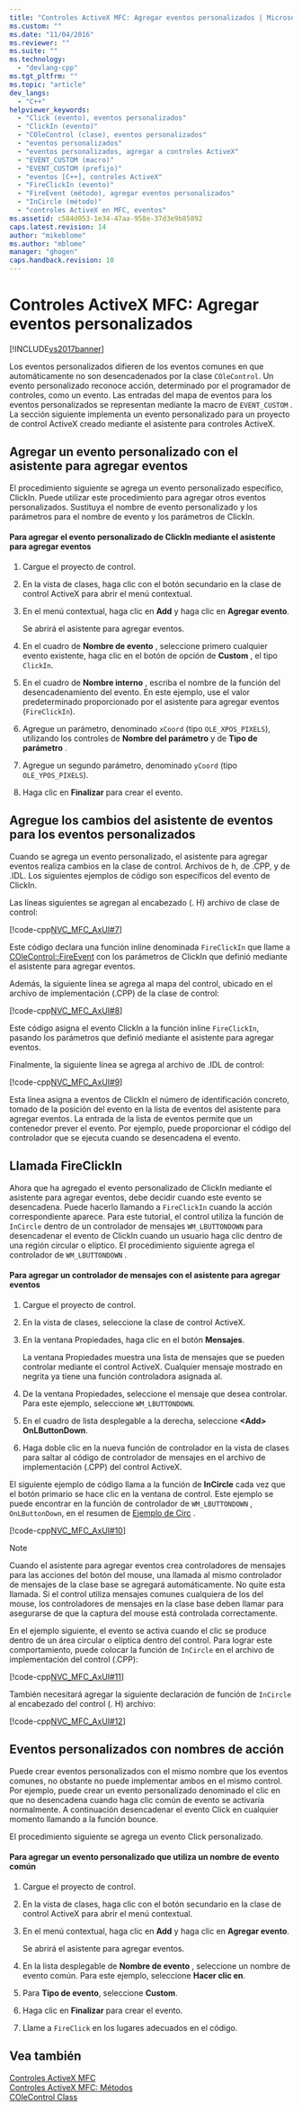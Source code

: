 ```yaml
---
title: "Controles ActiveX MFC: Agregar eventos personalizados | Microsoft Docs"
ms.custom: ""
ms.date: "11/04/2016"
ms.reviewer: ""
ms.suite: ""
ms.technology: 
  - "devlang-cpp"
ms.tgt_pltfrm: ""
ms.topic: "article"
dev_langs: 
  - "C++"
helpviewer_keywords: 
  - "Click (evento), eventos personalizados"
  - "ClickIn (evento)"
  - "COleControl (clase), eventos personalizados"
  - "eventos personalizados"
  - "eventos personalizados, agregar a controles ActiveX"
  - "EVENT_CUSTOM (macro)"
  - "EVENT_CUSTOM (prefijo)"
  - "eventos [C++], controles ActiveX"
  - "FireClickIn (evento)"
  - "FireEvent (método), agregar eventos personalizados"
  - "InCircle (método)"
  - "controles ActiveX en MFC, eventos"
ms.assetid: c584d053-1e34-47aa-958e-37d3e9b85892
caps.latest.revision: 14
author: "mikeblome"
ms.author: "mblome"
manager: "ghogen"
caps.handback.revision: 10
---
```

# Controles ActiveX MFC: Agregar eventos personalizados
[!INCLUDE[vs2017banner](../assembler/inline/includes/vs2017banner.md)]

Los eventos personalizados difieren de los eventos comunes en que automáticamente no son desencadenados por la clase `COleControl`.  Un evento personalizado reconoce acción, determinado por el programador de controles, como un evento.  Las entradas del mapa de eventos para los eventos personalizados se representan mediante la macro de `EVENT_CUSTOM` .  La sección siguiente implementa un evento personalizado para un proyecto de control ActiveX creado mediante el asistente para controles ActiveX.  
  
##  <a name="_core_adding_a_custom_event_with_classwizard"></a> Agregar un evento personalizado con el asistente para agregar eventos  
 El procedimiento siguiente se agrega un evento personalizado específico, ClickIn.  Puede utilizar este procedimiento para agregar otros eventos personalizados.  Sustituya el nombre de evento personalizado y los parámetros para el nombre de evento y los parámetros de ClickIn.  
  
#### Para agregar el evento personalizado de ClickIn mediante el asistente para agregar eventos  
  
1.  Cargue el proyecto de control.  
  
2.  En la vista de clases, haga clic con el botón secundario en la clase de control ActiveX para abrir el menú contextual.  
  
3.  En el menú contextual, haga clic en **Add** y haga clic en **Agregar evento**.  
  
     Se abrirá el asistente para agregar eventos.  
  
4.  En el cuadro de **Nombre de evento** , seleccione primero cualquier evento existente, haga clic en el botón de opción de **Custom** , el tipo `ClickIn`.  
  
5.  En el cuadro de **Nombre interno** , escriba el nombre de la función del desencadenamiento del evento.  En este ejemplo, use el valor predeterminado proporcionado por el asistente para agregar eventos \(`FireClickIn`\).  
  
6.  Agregue un parámetro, denominado `xCoord` \(tipo `OLE_XPOS_PIXELS`\), utilizando los controles de **Nombre del parámetro** y de **Tipo de parámetro** .  
  
7.  Agregue un segundo parámetro, denominado `yCoord` \(tipo `OLE_YPOS_PIXELS`\).  
  
8.  Haga clic en **Finalizar** para crear el evento.  
  
##  <a name="_core_classwizard_changes_for_custom_events"></a> Agregue los cambios del asistente de eventos para los eventos personalizados  
 Cuando se agrega un evento personalizado, el asistente para agregar eventos realiza cambios en la clase de control. Archivos de h, de .CPP, y de .IDL.  Los siguientes ejemplos de código son específicos del evento de ClickIn.  
  
 Las líneas siguientes se agregan al encabezado \(. H\) archivo de clase de control:  
  
 [!code-cpp[NVC_MFC_AxUI#7](../mfc/codesnippet/CPP/mfc-activex-controls-adding-custom-events_1.h)]  
  
 Este código declara una función inline denominada `FireClickIn` que llame a [COleControl::FireEvent](../Topic/COleControl::FireEvent.md) con los parámetros de ClickIn que definió mediante el asistente para agregar eventos.  
  
 Además, la siguiente línea se agrega al mapa del control, ubicado en el archivo de implementación \(.CPP\) de la clase de control:  
  
 [!code-cpp[NVC_MFC_AxUI#8](../mfc/codesnippet/CPP/mfc-activex-controls-adding-custom-events_2.cpp)]  
  
 Este código asigna el evento ClickIn a la función inline `FireClickIn`, pasando los parámetros que definió mediante el asistente para agregar eventos.  
  
 Finalmente, la siguiente línea se agrega al archivo de .IDL de control:  
  
 [!code-cpp[NVC_MFC_AxUI#9](../mfc/codesnippet/CPP/mfc-activex-controls-adding-custom-events_3.idl)]  
  
 Esta línea asigna a eventos de ClickIn el número de identificación concreto, tomado de la posición del evento en la lista de eventos del asistente para agregar eventos.  La entrada de la lista de eventos permite que un contenedor prever el evento.  Por ejemplo, puede proporcionar el código del controlador que se ejecuta cuando se desencadena el evento.  
  
##  <a name="_core_calling_fireclickin"></a> Llamada FireClickIn  
 Ahora que ha agregado el evento personalizado de ClickIn mediante el asistente para agregar eventos, debe decidir cuando este evento se desencadena.  Puede hacerlo llamando a `FireClickIn` cuando la acción correspondiente aparece.  Para este tutorial, el control utiliza la función de `InCircle` dentro de un controlador de mensajes `WM_LBUTTONDOWN` para desencadenar el evento de ClickIn cuando un usuario haga clic dentro de una región circular o elíptico.  El procedimiento siguiente agrega el controlador de `WM_LBUTTONDOWN` .  
  
#### Para agregar un controlador de mensajes con el asistente para agregar eventos  
  
1.  Cargue el proyecto de control.  
  
2.  En la vista de clases, seleccione la clase de control ActiveX.  
  
3.  En la ventana Propiedades, haga clic en el botón **Mensajes**.  
  
     La ventana Propiedades muestra una lista de mensajes que se pueden controlar mediante el control ActiveX.  Cualquier mensaje mostrado en negrita ya tiene una función controladora asignada al.  
  
4.  De la ventana Propiedades, seleccione el mensaje que desea controlar.  Para este ejemplo, seleccione `WM_LBUTTONDOWN`.  
  
5.  En el cuadro de lista desplegable a la derecha, seleccione **\<Add\> OnLButtonDown**.  
  
6.  Haga doble clic en la nueva función de controlador en la vista de clases para saltar al código de controlador de mensajes en el archivo de implementación \(.CPP\) del control ActiveX.  
  
 El siguiente ejemplo de código llama a la función de **InCircle** cada vez que el botón primario se hace clic en la ventana de control.  Este ejemplo se puede encontrar en la función de controlador de `WM_LBUTTONDOWN` , `OnLButtonDown`, en el resumen de [Ejemplo de Circ](../top/visual-cpp-samples.md) .  
  
 [!code-cpp[NVC_MFC_AxUI#10](../mfc/codesnippet/CPP/mfc-activex-controls-adding-custom-events_4.cpp)]  
  
> [!NOTE]
>  Cuando el asistente para agregar eventos crea controladores de mensajes para las acciones del botón del mouse, una llamada al mismo controlador de mensajes de la clase base se agregará automáticamente.  No quite esta llamada.  Si el control utiliza mensajes comunes cualquiera de los del mouse, los controladores de mensajes en la clase base deben llamar para asegurarse de que la captura del mouse está controlada correctamente.  
  
 En el ejemplo siguiente, el evento se activa cuando el clic se produce dentro de un área circular o elíptica dentro del control.  Para lograr este comportamiento, puede colocar la función de `InCircle` en el archivo de implementación del control \(.CPP\):  
  
 [!code-cpp[NVC_MFC_AxUI#11](../mfc/codesnippet/CPP/mfc-activex-controls-adding-custom-events_5.cpp)]  
  
 También necesitará agregar la siguiente declaración de función de `InCircle` al encabezado del control \(. H\) archivo:  
  
 [!code-cpp[NVC_MFC_AxUI#12](../mfc/codesnippet/CPP/mfc-activex-controls-adding-custom-events_6.h)]  
  
##  <a name="_core_custom_events_with_stock_names"></a> Eventos personalizados con nombres de acción  
 Puede crear eventos personalizados con el mismo nombre que los eventos comunes, no obstante no puede implementar ambos en el mismo control.  Por ejemplo, puede crear un evento personalizado denominado el clic en que no desencadena cuando haga clic común de evento se activaría normalmente.  A continuación desencadenar el evento Click en cualquier momento llamando a la función bounce.  
  
 El procedimiento siguiente se agrega un evento Click personalizado.  
  
#### Para agregar un evento personalizado que utiliza un nombre de evento común  
  
1.  Cargue el proyecto de control.  
  
2.  En la vista de clases, haga clic con el botón secundario en la clase de control ActiveX para abrir el menú contextual.  
  
3.  En el menú contextual, haga clic en **Add** y haga clic en **Agregar evento**.  
  
     Se abrirá el asistente para agregar eventos.  
  
4.  En la lista desplegable de **Nombre de evento** , seleccione un nombre de evento común.  Para este ejemplo, seleccione **Hacer clic en**.  
  
5.  Para **Tipo de evento**, seleccione **Custom**.  
  
6.  Haga clic en **Finalizar** para crear el evento.  
  
7.  Llame a `FireClick` en los lugares adecuados en el código.  
  
## Vea también  
 [Controles ActiveX MFC](../mfc/mfc-activex-controls.md)   
 [Controles ActiveX MFC: Métodos](../mfc/mfc-activex-controls-methods.md)   
 [COleControl Class](../mfc/reference/colecontrol-class.md)